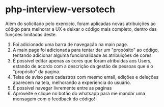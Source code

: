 # php-interview-versotech

Além do solicitado pelo exercício, foram aplicadas novas atribuições ao código para melhorar a UX e deixar o código mais completo, dentro das funções limitadas deste. 

1. Foi adicionado uma barra de navegação na main page.
2. A main page foi adicionada para tentar dar um "propósito" ao código, tentando adicionar alguma funcionalidade as atribuições de cores
3. É possivel editar apenas as cores que foram atribuidas aos Users, estando de acordo com a descrição da gestão de pessoas que é o "propósito" da pagina.
4. Telas de aviso para cadastros com mesmo email, edições e deleções aparecem na tela, melhorando a experiencia do usuário.
5. É possivel navegar livremente entre as paginas
6. Aproveite e clique no botão do whatsapp para me mandar uma mensagem com o feedback do código!
